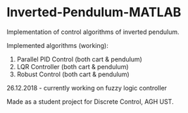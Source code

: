 # Inverted-Pendulum-MATLAB
Implementation of control algorithms of inverted pendulum.

Implemented algorithms (working):
1. Parallel PID Control (both cart & pendulum)
2. LQR Controller (both cart & pendulum)
3. Robust Control (both cart & pendulum)

26.12.2018 - currently working on fuzzy logic controller

Made as a student project for Discrete Control, AGH UST.
